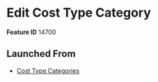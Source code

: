 # Edit Cost Type Category

**Feature ID** 14700

## Launched From

- [Cost Type Categories](Cost%20Type%20Categories.md)











































































